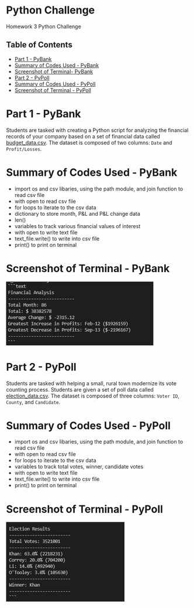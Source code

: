 # Python Challenge
Homework 3 Python Challenge

## Table of Contents ##
* [Part 1 - PyBank](https://github.com/adriana-icasiano/python-challenge#Part-1---PyBank)
* [Summary of Codes Used - PyBank](https://github.com/adriana-icasiano/python-challenge#Summary-of-Codes-Used---PyBank)
* [Screenshot of Terminal- PyBank](https://github.com/adriana-icasiano/python-challenge#Screenshot-of-Terminal---PyBank)
* [Part 2 - PyPoll](https://github.com/adriana-icasiano/python-challenge#Part-2---PyPoll)
* [Summary of Codes Used - PyPoll](https://github.com/adriana-icasiano/python-challenge#Summary-of-Codes-Used--PyPoll)
* [Screenshot of Terminal - PyPoll](https://github.com/adriana-icasiano/python-challenge#Screenshot-of-Terminal--PyPoll)

# Part 1 - PyBank #
Students are tasked with creating a Python script for analyzing the financial records of your company based on a set of financial data called [budget_data.csv](https://github.com/adriana-icasiano/python-challenge/blob/9b7a19e581d6dfd9c6897b94bce1d91c497227a7/PyBank/Resources/budget_data.csv). The dataset is composed of two columns: `Date` and `Profit/Losses`. 

# Summary of Codes Used - PyBank #
* import os and csv libaries, using the path module, and join function to read csv file
* with open to read csv file
* for loops to iterate to the csv data
* dictionary to store month, P&L and P&L change data
* len() 
* variables to track various financial values of interest
* with open to write text file
* text_file.write() to write into csv file
* print() to print on terminal

# Screenshot of Terminal - PyBank #
![](https://github.com/adriana-icasiano/python-challenge/blob/131ba25dcb4c58bce8229fb7524a0513170b9b45/PyBank/Images/solved_terminal_pybank.PNG)


# Part 2 - PyPoll #

Students are tasked with helping a small, rural town modernize its vote counting process. Students are given a set of poll data called [election_data.csv](https://github.com/adriana-icasiano/python-challenge/blob/de3d65b0651d3da6da167636094f7d599bc84982/PyPoll/Resources/election_data.csv). The dataset is composed of three columns: `Voter ID`, `County`, and `Candidate`. 

# Summary of Codes Used - PyPoll #
* import os and csv libaries, using the path module, and join function to read csv file
* with open to read csv file
* for loops to iterate to the csv data
* variables to track total votes, winner, candidate votes
* with open to write text file
* text_file.write() to write into csv file
* print() to print on terminal

# Screenshot of Terminal - PyPoll #
![](https://github.com/adriana-icasiano/python-challenge/blob/de3d65b0651d3da6da167636094f7d599bc84982/PyPoll/Images/solution_terminal_pypoll.PNG)
